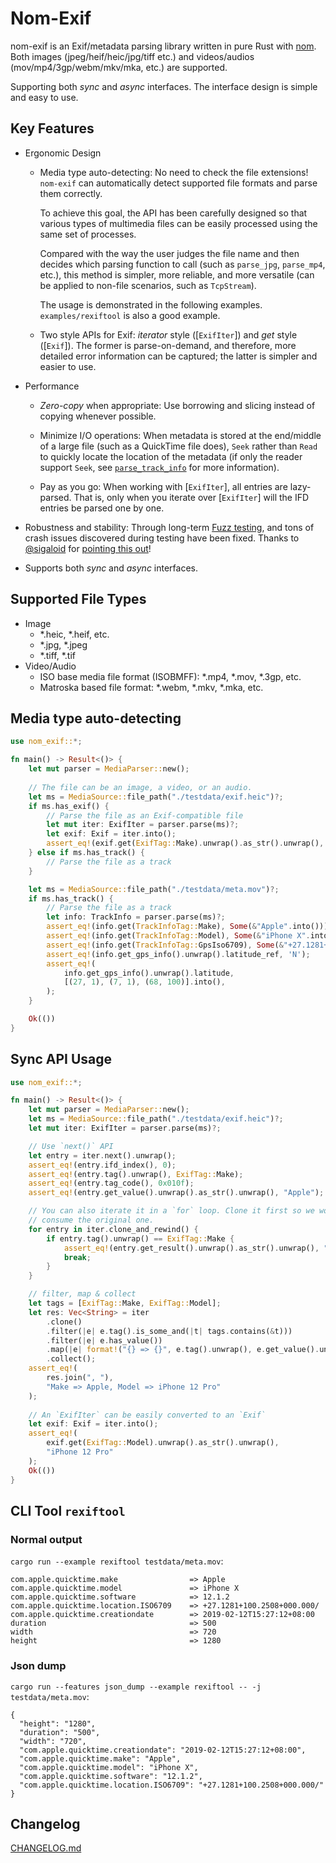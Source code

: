# Nom-Exif

nom-exif is an Exif/metadata parsing library written in pure Rust with
[nom](https://github.com/rust-bakery/nom). Both images
(jpeg/heif/heic/jpg/tiff etc.) and videos/audios
(mov/mp4/3gp/webm/mkv/mka, etc.) are supported.

Supporting both *sync* and *async* interfaces. The interface design is
simple and easy to use.

## Key Features

- Ergonomic Design

  - Media type auto-detecting: No need to check the file extensions!
    `nom-exif` can automatically detect supported file formats and parse
    them correctly.

    To achieve this goal, the API has been carefully designed so that
    various types of multimedia files can be easily processed using the
    same set of processes.

    Compared with the way the user judges the file name and then decides
    which parsing function to call (such as `parse_jpg`, `parse_mp4`,
    etc.), this method is simpler, more reliable, and more versatile (can
    be applied to non-file scenarios, such as `TcpStream`).
    
    The usage is demonstrated in the following examples.
    `examples/rexiftool` is also a good example.

  - Two style APIs for Exif: *iterator* style ([`ExifIter`]) and *get*
    style ([`Exif`]). The former is parse-on-demand, and therefore, more
    detailed error information can be captured; the latter is simpler and
    easier to use.
  
- Performance

  - *Zero-copy* when appropriate: Use borrowing and slicing instead of
    copying whenever possible.
    
  - Minimize I/O operations: When metadata is stored at the end/middle of a
    large file (such as a QuickTime file does), `Seek` rather than `Read`
    to quickly locate the location of the metadata (if only the reader
    support `Seek`, see [`parse_track_info`](crate::parse_track_info) for
    more information).
    
  - Pay as you go: When working with [`ExifIter`], all entries are
    lazy-parsed. That is, only when you iterate over [`ExifIter`] will the
    IFD entries be parsed one by one.
    
- Robustness and stability: Through long-term [Fuzz
  testing](https://github.com/rust-fuzz/afl.rs), and tons of crash issues
  discovered during testing have been fixed. Thanks to
  [@sigaloid](https://github.com/sigaloid) for [pointing this
  out](https://github.com/mindeng/nom-exif/pull/5)!

- Supports both *sync* and *async* interfaces.

## Supported File Types

- Image
  - *.heic, *.heif, etc.
  - *.jpg, *.jpeg
  - *.tiff, *.tif
- Video/Audio
  - ISO base media file format (ISOBMFF): *.mp4, *.mov, *.3gp, etc.
  - Matroska based file format: *.webm, *.mkv, *.mka, etc.

## Media type auto-detecting

```rust
use nom_exif::*;

fn main() -> Result<()> {
    let mut parser = MediaParser::new();
    
    // The file can be an image, a video, or an audio.
    let ms = MediaSource::file_path("./testdata/exif.heic")?;
    if ms.has_exif() {
        // Parse the file as an Exif-compatible file
        let mut iter: ExifIter = parser.parse(ms)?;
        let exif: Exif = iter.into();
        assert_eq!(exif.get(ExifTag::Make).unwrap().as_str().unwrap(), "Apple");
    } else if ms.has_track() {
        // Parse the file as a track
    }

    let ms = MediaSource::file_path("./testdata/meta.mov")?;
    if ms.has_track() {
        // Parse the file as a track
        let info: TrackInfo = parser.parse(ms)?;
        assert_eq!(info.get(TrackInfoTag::Make), Some(&"Apple".into()));
        assert_eq!(info.get(TrackInfoTag::Model), Some(&"iPhone X".into()));
        assert_eq!(info.get(TrackInfoTag::GpsIso6709), Some(&"+27.1281+100.2508+000.000/".into()));
        assert_eq!(info.get_gps_info().unwrap().latitude_ref, 'N');
        assert_eq!(
            info.get_gps_info().unwrap().latitude,
            [(27, 1), (7, 1), (68, 100)].into(),
        );
    }

    Ok(())
}
```

## Sync API Usage

```rust
use nom_exif::*;

fn main() -> Result<()> {
    let mut parser = MediaParser::new();
    let ms = MediaSource::file_path("./testdata/exif.heic")?;
    let mut iter: ExifIter = parser.parse(ms)?;

    // Use `next()` API
    let entry = iter.next().unwrap();
    assert_eq!(entry.ifd_index(), 0);
    assert_eq!(entry.tag().unwrap(), ExifTag::Make);
    assert_eq!(entry.tag_code(), 0x010f);
    assert_eq!(entry.get_value().unwrap().as_str().unwrap(), "Apple");

    // You can also iterate it in a `for` loop. Clone it first so we won't
    // consume the original one.
    for entry in iter.clone_and_rewind() {
        if entry.tag().unwrap() == ExifTag::Make {
            assert_eq!(entry.get_result().unwrap().as_str().unwrap(), "Apple");
            break;
        }
    }

    // filter, map & collect
    let tags = [ExifTag::Make, ExifTag::Model];
    let res: Vec<String> = iter
        .clone()
        .filter(|e| e.tag().is_some_and(|t| tags.contains(&t)))
        .filter(|e| e.has_value())
        .map(|e| format!("{} => {}", e.tag().unwrap(), e.get_value().unwrap()))
        .collect();
    assert_eq!(
        res.join(", "),
        "Make => Apple, Model => iPhone 12 Pro"
    );
    
    // An `ExifIter` can be easily converted to an `Exif`
    let exif: Exif = iter.into();
    assert_eq!(
        exif.get(ExifTag::Model).unwrap().as_str().unwrap(),
        "iPhone 12 Pro"
    );
    Ok(())
}
```

## CLI Tool `rexiftool`

### Normal output

`cargo run --example rexiftool testdata/meta.mov`:

``` text
com.apple.quicktime.make                => Apple
com.apple.quicktime.model               => iPhone X
com.apple.quicktime.software            => 12.1.2
com.apple.quicktime.location.ISO6709    => +27.1281+100.2508+000.000/
com.apple.quicktime.creationdate        => 2019-02-12T15:27:12+08:00
duration                                => 500
width                                   => 720
height                                  => 1280
```

### Json dump

`cargo run --features json_dump --example rexiftool -- -j testdata/meta.mov`:

``` text
{
  "height": "1280",
  "duration": "500",
  "width": "720",
  "com.apple.quicktime.creationdate": "2019-02-12T15:27:12+08:00",
  "com.apple.quicktime.make": "Apple",
  "com.apple.quicktime.model": "iPhone X",
  "com.apple.quicktime.software": "12.1.2",
  "com.apple.quicktime.location.ISO6709": "+27.1281+100.2508+000.000/"
}
```

## Changelog

[CHANGELOG.md](CHANGELOG.md)
